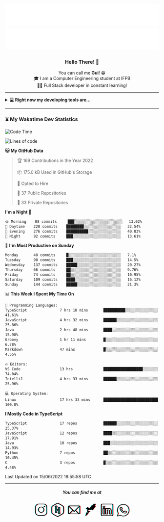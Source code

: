 <h1 align="center">
  <img src="esdrasglitched-4light.svg#gh-light-mode-only" alt="Guilherme Esdras" />
  <img src="esdrasglitched-4dark.svg#gh-dark-mode-only" alt="Guilherme Esdras" />
</h1>

<h3 align='center'> Hello There! 👋 </h3>

<p align="center">
  You can call me <strong>Gui</strong>! 😁 <br/>
  🎓 I am a Computer Engineering student at IFPB <br/>
  👨‍💻 Full Stack developer in constant learning!
</p>

---

<details closed>
  <summary><strong>💻 Right now my developing tools are...</strong></summary>
    <br/>
    <img alt="JavaScript" src="https://img.shields.io/badge/javascript-%23323330.svg?style=for-the-badge&logo=javascript&logoColor=%23F7DF1E"/>
    <img alt="TypeScript" src="https://img.shields.io/badge/typescript-%23007ACC.svg?style=for-the-badge&logo=typescript&logoColor=white"/>
    <img alt="Java" src="https://img.shields.io/badge/java-%23ED8B00.svg?style=for-the-badge&logo=java&logoColor=white"/>
    <br/>
    <img alt="HTML5" src="https://img.shields.io/badge/html5-%23E34F26.svg?style=for-the-badge&logo=html5&logoColor=white"/>
    <img alt="CSS3" src="https://img.shields.io/badge/css3-%231572B6.svg?style=for-the-badge&logo=css3&logoColor=white"/>
    <br/>
    <img alt="React" src="https://img.shields.io/badge/react-%2320232a.svg?style=for-the-badge&logo=react&logoColor=%2361DAFB"/>
    <img alt="Redux" src="https://img.shields.io/badge/redux-%23593d88.svg?style=for-the-badge&logo=redux&logoColor=white"/>
    <br/>
    <img alt="Bootstrap" src="https://img.shields.io/badge/bootstrap-%23563D7C.svg?style=for-the-badge&logo=bootstrap&logoColor=white"/>
    <img alt="SASS" src="https://img.shields.io/badge/SASS-hotpink.svg?style=for-the-badge&logo=SASS&logoColor=white"/>
    <img alt="Webpack" src="https://img.shields.io/badge/webpack-%238DD6F9.svg?style=for-the-badge&logo=webpack&logoColor=black" />
    <br/>
    <img alt="Spring" src="https://img.shields.io/badge/spring-%236DB33F.svg?style=for-the-badge&logo=spring&logoColor=white"/>
    <br/>
    <img alt="Oracle" src ="https://img.shields.io/badge/oracle-%23F00000.svg?style=for-the-badge&logo=oracle&logoColor=white" />
    <img alt="MySQL" src="https://img.shields.io/badge/mysql-%2300f.svg?style=for-the-badge&logo=mysql&logoColor=white"/>
    <br/>
    <img alt="Figma" src="https://img.shields.io/badge/figma-%23F24E1E.svg?style=for-the-badge&logo=figma&logoColor=white"/>
    <img alt="Adobe Photoshop" src="https://img.shields.io/badge/adobephotoshop-%2331A8FF.svg?style=for-the-badge&logo=adobephotoshop&logoColor=white"/>
    <img alt="Adobe Illustrator" src="https://img.shields.io/badge/adobeillustrator-%23FF9A00.svg?style=for-the-badge&logo=adobeillustrator&logoColor=white"/>
    <br/>
    <img alt="Visual Studio Code" src="https://img.shields.io/badge/VisualStudioCode-0078d7.svg?style=for-the-badge&logo=visual-studio-code&logoColor=white"/>
    <img alt="IntelliJ IDEA" src="https://img.shields.io/badge/IntelliJIDEA-000000.svg?style=for-the-badge&logo=intellij-idea&logoColor=white"/>
    <img alt="Eclipse" src="https://img.shields.io/badge/Eclipse-2C2255?style=for-the-badge&logo=eclipse&logoColor=white"/>
    <br/>
    <img alt="Docker" src="https://img.shields.io/badge/docker-%230db7ed.svg?style=for-the-badge&logo=docker&logoColor=white"/>
    <img alt="Postman" src="https://img.shields.io/badge/Postman-FF6C37?style=for-the-badge&logo=postman&logoColor=red" />
</details>

---

<!-- <details closed>
  <summary><strong>⌛ Wakatime Stats</strong></summary>
    <br/>
    <img alt="Gui Esdras's Wakatime Stats this Week" src="https://github-readme-stats.vercel.app/api/wakatime?username=guilhermeesdras" />
</details> -->

### ⌛ My Wakatime Dev Statistics

<!--START_SECTION:waka-->
![Code Time](http://img.shields.io/badge/Code%20Time-0%20secs-blue)

![Lines of code](https://img.shields.io/badge/From%20Hello%20World%20I%27ve%20Written-2%20Million%20lines%20of%20code-blue)

**🐱 My GitHub Data** 

> 🏆 169 Contributions in the Year 2022
 > 
> 📦 175.0 kB Used in GitHub's Storage 
 > 
> 💼 Opted to Hire
 > 
> 📜 37 Public Repositories 
 > 
> 🔑 33 Private Repositories  
 > 
**I'm a Night 🦉** 

```text
🌞 Morning    88 commits     ███░░░░░░░░░░░░░░░░░░░░░░   13.02% 
🌆 Daytime    220 commits    ████████░░░░░░░░░░░░░░░░░   32.54% 
🌃 Evening    276 commits    ██████████░░░░░░░░░░░░░░░   40.83% 
🌙 Night      92 commits     ███░░░░░░░░░░░░░░░░░░░░░░   13.61%

```
📅 **I'm Most Productive on Sunday** 

```text
Monday       48 commits     █░░░░░░░░░░░░░░░░░░░░░░░░   7.1% 
Tuesday      98 commits     ███░░░░░░░░░░░░░░░░░░░░░░   14.5% 
Wednesday    137 commits    █████░░░░░░░░░░░░░░░░░░░░   20.27% 
Thursday     66 commits     ██░░░░░░░░░░░░░░░░░░░░░░░   9.76% 
Friday       74 commits     ██░░░░░░░░░░░░░░░░░░░░░░░   10.95% 
Saturday     109 commits    ████░░░░░░░░░░░░░░░░░░░░░   16.12% 
Sunday       144 commits    █████░░░░░░░░░░░░░░░░░░░░   21.3%

```


📊 **This Week I Spent My Time On** 

```text
💬 Programming Languages: 
TypeScript               7 hrs 18 mins       ██████████░░░░░░░░░░░░░░░   41.61% 
JavaScript               4 hrs 32 mins       ██████░░░░░░░░░░░░░░░░░░░   25.86% 
Java                     2 hrs 48 mins       ████░░░░░░░░░░░░░░░░░░░░░   15.98% 
Groovy                   1 hr 11 mins        █░░░░░░░░░░░░░░░░░░░░░░░░   6.78% 
Markdown                 47 mins             █░░░░░░░░░░░░░░░░░░░░░░░░   4.55%

🔥 Editors: 
VS Code                  13 hrs              ██████████████████░░░░░░░   74.04% 
IntelliJ                 4 hrs 33 mins       ██████░░░░░░░░░░░░░░░░░░░   25.96%

💻 Operating System: 
Linux                    17 hrs 33 mins      █████████████████████████   100.0%

```

**I Mostly Code in TypeScript** 

```text
TypeScript               17 repos            ██████░░░░░░░░░░░░░░░░░░░   25.37% 
JavaScript               12 repos            ████░░░░░░░░░░░░░░░░░░░░░   17.91% 
Java                     10 repos            ███░░░░░░░░░░░░░░░░░░░░░░   14.93% 
Python                   7 repos             ██░░░░░░░░░░░░░░░░░░░░░░░   10.45% 
C                        3 repos             █░░░░░░░░░░░░░░░░░░░░░░░░   4.48%

```



 Last Updated on 15/06/2022 18:55:58 UTC
<!--END_SECTION:waka-->

---

<h5 align="center">You can find me at</h5>

<p align="center">
  <a href="http://instagram.com/guilherme_esdras"><img src="icons/ig-g.png"></a>
  <a href="https://www.hackerrank.com/guilherme_esdras"><img src="icons/hr-g.png"></a>
  <a href="mailto:guilherme.esdras@outlook.com"><img src="icons/em-g.png"></a>
  <a href="https://app.rocketseat.com.br/me/guilherme-esdras"><img src="icons/rs-g.png"></a>
  <a href="https://www.linkedin.com/in/guilherme-esdras/"><img src="icons/in-g.png"></a>
  <a href="https://api.whatsapp.com/send?phone=5583987425691&text=Ol%C3%A1!%20Vim%20do%20seu%20perfil%20no%20GitHub.%20%3A)"><img src="icons/wp-g.png" width="48"></a>
</p>
